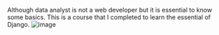 Although data analyst is not a web developer but it is essential to know some basics. This is a course that I completed to learn the essential of Django. 
![image](https://github.com/ramanyazdi/Djano-Est/assets/10933161/beaca40f-7a55-41e7-9ab0-55a626d69281)
